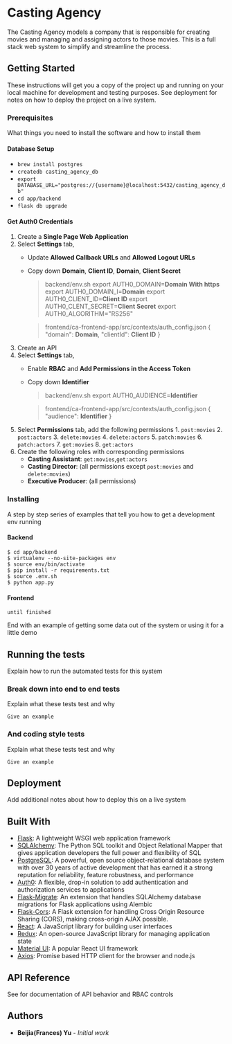 # Casting Agency

The Casting Agency models a company that is responsible for creating movies and managing and assigning actors to those movies. This is a full stack web system to simplify and streamline the process.

## Getting Started

These instructions will get you a copy of the project up and running on your local machine for development and testing purposes. See deployment for notes on how to deploy the project on a live system.

### Prerequisites

What things you need to install the software and how to install them

#### Database Setup

- `brew install postgres`
- `createdb casting_agency_db`
- `export DATABASE_URL="postgres://{username}@localhost:5432/casting_agency_db"`
-  `cd app/backend`
- `flask db upgrade`

#### Get Auth0 Credentials

1. Create a __Single Page Web Application__
2. Select __Settings__ tab, 
    - Update **Allowed Callback URLs** and **Allowed Logout URLs**
    - Copy down **Domain**, **Client ID**, **Domain**, **Client Secret**
        > backend/env.sh
        > export AUTH0_DOMAIN=**Domain With https**
        > export AUTH0_DOMAIN_I=**Domain**
        > export AUTH0_CLIENT_ID=**Client ID**
        > export AUTH0_CLENT_SECRET=**Client Secret**
        > export AUTH0_ALGORITHM="RS256"

        > frontend/ca-frontend-app/src/contexts/auth_config.json
        > {
        >   "domain": **Domain**,
        >   "clientId": **Client ID**
        > }
3. Create an API
4. Select __Settings__ tab,
    - Enable **RBAC** and **Add Permissions in the Access Token**
    - Copy down **Identifier**
        > backend/env.sh
        > export AUTH0_AUDIENCE=**Identifier**

        > frontend/ca-frontend-app/src/contexts/auth_config.json
        > {
        >   "audience": **Identifier**
        > }
5. Select __Permissions__ tab, add the following permissions
        1. `post:movies`
        2. `post:actors`
        3. `delete:movies`
        4. `delete:actors`
        5. `patch:movies`
        6. `patch:actors`
        7. `get:movies`
        8. `get:actors`
6. Create the following roles with corresponding permissions
    - **Casting Assistant**: `get:movies`,`get:actors`
    - **Casting Director**: (all permissions except `post:movies` and `delete:movies`)
    - **Executive Producer**: (all permissions)

     
### Installing

A step by step series of examples that tell you how to get a development env running

#### Backend

```shell
$ cd app/backend
$ virtualenv --no-site-packages env
$ source env/bin/activate
$ pip install -r requirements.txt
$ source .env.sh
$ python app.py
```

#### Frontend

```
until finished
```

End with an example of getting some data out of the system or using it for a little demo

## Running the tests

Explain how to run the automated tests for this system

### Break down into end to end tests

Explain what these tests test and why

```
Give an example
```

### And coding style tests

Explain what these tests test and why

```
Give an example
```

## Deployment

Add additional notes about how to deploy this on a live system

## Built With

* [Flask](https://flask.palletsprojects.com/en/1.1.x/): A lightweight WSGI web application framework
* [SQLAlchemy](https://en.wikipedia.org/wiki/SQLAlchemy): The Python SQL toolkit and Object Relational Mapper that gives application developers the full power and flexibility of SQL
* [PostgreSQL](https://www.postgresql.org/): A powerful, open source object-relational database system with over 30 years of active development that has earned it a strong reputation for reliability, feature robustness, and performance
* [Auth0](https://auth0.com/): A flexible, drop-in solution to add authentication and authorization services to applications
* [Flask-Migrate](https://github.com/miguelgrinberg/Flask-Migrate): An extension that handles SQLAlchemy database migrations for Flask applications using Alembic
* [Flask-Cors](https://flask-cors.readthedocs.io/en/latest/): A Flask extension for handling Cross Origin Resource Sharing (CORS), making cross-origin AJAX possible. 
* [React](https://reactjs.org/): A JavaScript library for building user interfaces
* [Redux](https://redux.js.org/): An open-source JavaScript library for managing application state
* [Material UI](https://material-ui.com/): A popular React UI framework
* [Axios](https://github.com/axios/axios): Promise based HTTP client for the browser and node.js

## API Reference

See []() for documentation of API behavior and RBAC controls

## Authors

* **Beijia(Frances) Yu** - *Initial work*

